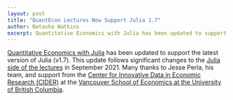 ```yaml
---
layout: post
title: "QuantEcon Lectures Now Support Julia 1.7"
author: Natasha Watkins
excerpt: Quantitative Economics with Julia has been updated to support the latest version of Julia.
---
```


[Quantitative Economics with Julia](https://julia.quantecon.org/intro.html) has been updated to support the latest version of Julia (v1.7). This update follows significant changes to the [Julia side of the lectures](https://quantecon.org/2021/09/08/julia-lectures-update.html) in September 2021. Many thanks to Jesse Perla, his team, and support from the [Center for Innovative Data in Economic Research (CIDER)](https://economics.ubc.ca/cider/research-activity/#:~:text=The%20Centre%20for%20Innovative%20Data,on%20economics%20and%20related%20fields.) at the [Vancouver School of Economics at the University of British Columbia](https://economics.ubc.ca/).